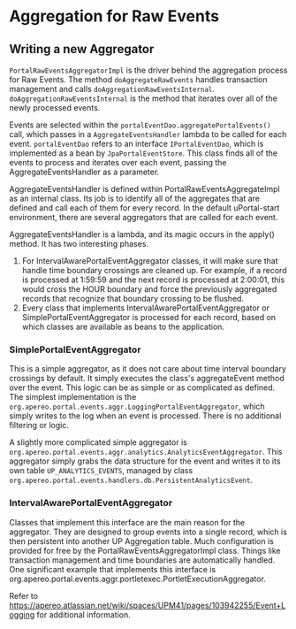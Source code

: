 # Aggregation for Raw Events



## Writing a new Aggregator

`PortalRawEventsAggregatorImpl` is the driver behind the aggregation process for Raw Events.  The method `doAggregateRawEvents` handles transaction management and calls `doAggregationRawEventsInternal`. `doAggregationRawEventsInternal` is the method that iterates over all of the newly processed events.

Events are selected within the `portalEventDao.aggregatePortalEvents()` call, which passes in a `AggregateEventsHandler` lambda to be called for each event. `portalEventDao` refers to an interface `IPortalEventDao`, which is implemented as a bean by `JpaPortalEventStore`.  This class finds all of the events to process and iterates over each event,
passing the AggregateEventsHandler as a parameter.

AggregateEventsHandler is defined within PortalRawEventsAggregateImpl as an internal class.  Its job is to identify all of the aggregates that are defined and call each of them for every record.  In the default uPortal-start environment, there are several aggregators that are called for each event.

AggregateEventsHandler is a lambda, and its magic occurs in the apply() method.  It has two interesting phases.

1. For IntervalAwarePortalEventAggregator classes, it will make sure that handle time boundary crossings are cleaned up.  For example, if a record is processed at 1:59:59 and the next record is processed at 2:00:01, this would cross the HOUR boundary and force the previously aggregated records that recognize that boundary crossing to be flushed.
2. Every class that implements IntervalAwarePortalEventAggregator or SimplePortalEventAggregator is processed for each record, based on which classes are available as beans to the application.

### SimplePortalEventAggregator

This is a simple aggregator, as it does not care about time interval boundary crossings by default. It simply executes the class's aggregateEvent method over the event. This logic can be as simple or as complicated as defined. The simplest implementation is the `org.apereo.portal.events.aggr.LoggingPortalEventAggregator`, which simply writes to the log when an event is processed. There is no additional filtering or logic.

A slightly more complicated simple aggregator is `org.apereo.portal.events.aggr.analytics.AnalyticsEventAggregator`. This aggregator simply grabs the data structure for the event and writes it to its own table `UP_ANALYTICS_EVENTS`, managed by class `org.apereo.portal.events.handlers.db.PersistentAnalyticsEvent`.

### IntervalAwarePortalEventAggregator

Classes that implement this interface are the main reason for the aggregator.  They are designed to group events into a single record, which is then persistent into another UP Aggregation table.  Much configuration is provided for free by the PortalRawEventsAggregatorImpl class.  Things like transaction management and time boundaries are automatically handled.  One significant example that implements this interface is org.apereo.portal.events.aggr.portletexec.PortletExecutionAggregator.

Refer to https://apereo.atlassian.net/wiki/spaces/UPM41/pages/103942255/Event+Logging for additional information.


